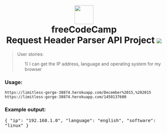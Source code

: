 <h1 align = "center">
<img width="60px" src ="https://avatars0.githubusercontent.com/u/9892522?s=400&v=4" /> <br/>
freeCodeCamp <br/>
Request Header Parser API Project <img  src="https://travis-ci.org/erdembircan/timestamp-microservice.svg?branch=master"/> </h1>

<blockquote>
      User stories:
      <ul>1)  I can get the IP address, language and operating system for my browser</ul>
</blockquote>

<h3>Usage:</h3>
 <code>https://limitless-gorge-38874.herokuapp.com/December%2015,%202015</code>
    <br>
<code>https://limitless-gorge-38874.herokuapp.com/1450137600</code>
<h3>Example output:</h3>
<samp>
          {
            "ip": "192.168.1.0",
            "language": "english",
            "software": "linux"
          }
</samp>